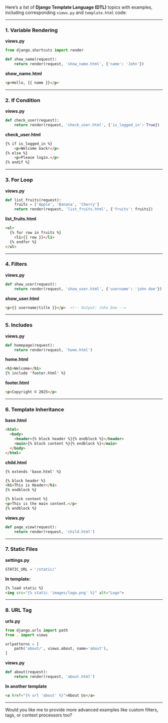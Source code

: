 Here’s a list of **Django Template Language (DTL)** topics with examples, including corresponding `views.py` and `template.html` code:

---

### 1. **Variable Rendering**
**views.py**
```python
from django.shortcuts import render

def show_name(request):
    return render(request, 'show_name.html', {'name': 'John'})
```

**show_name.html**
```html
<p>Hello, {{ name }}</p>
```

---

### 2. **If Condition**
**views.py**
```python
def check_user(request):
    return render(request, 'check_user.html', {'is_logged_in': True})
```

**check_user.html**
```html
{% if is_logged_in %}
    <p>Welcome back!</p>
{% else %}
    <p>Please login.</p>
{% endif %}
```

---

### 3. **For Loop**
**views.py**
```python
def list_fruits(request):
    fruits = ['Apple', 'Banana', 'Cherry']
    return render(request, 'list_fruits.html', {'fruits': fruits})
```

**list_fruits.html**
```html
<ul>
  {% for row in fruits %}
    <li>{{ row }}</li>
  {% endfor %}
</ul>
```

---

### 4. **Filters**
**views.py**
```python
def show_user(request):
    return render(request, 'show_user.html', {'username': 'john doe'})
```

**show_user.html**
```html
<p>{{ username|title }}</p>  <!-- Output: John Doe -->
```

---

### 5. **Includes**
**views.py**
```python
def homepage(request):
    return render(request, 'home.html')
```

**home.html**
```html
<h1>Welcome</h1>
{% include 'footer.html' %}
```

**footer.html**
```html
<p>Copyright © 2025</p>
```

---

### 6. **Template Inheritance**
**base.html**
```html
<html>
  <body>
    <header>{% block header %}{% endblock %}</header>
    <main>{% block content %}{% endblock %}</main>
  </body>
</html>
```

**child.html**
```html
{% extends 'base.html' %}

{% block header %}
<h1>This is Header</h1>
{% endblock %}

{% block content %}
<p>This is the main content.</p>
{% endblock %}
```

**views.py**
```python
def page_view(request):
    return render(request, 'child.html')
```

---

### 7. **Static Files**
**settings.py**
```python
STATIC_URL = '/static/'
```

**In template:**
```html
{% load static %}
<img src="{% static 'images/logo.png' %}" alt="Logo">
```

---

### 8. **URL Tag**
**urls.py**
```python
from django.urls import path
from . import views

urlpatterns = [
    path('about/', views.about, name='about'),
]
```

**views.py**
```python
def about(request):
    return render(request, 'about.html')
```

**In another template**
```html
<a href="{% url 'about' %}">About Us</a>
```

---

Would you like me to provide more advanced examples like custom filters, tags, or context processors too?